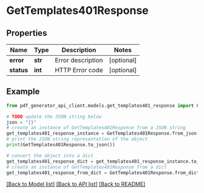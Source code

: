 # GetTemplates401Response


## Properties

Name | Type | Description | Notes
------------ | ------------- | ------------- | -------------
**error** | **str** | Error description | [optional] 
**status** | **int** | HTTP Error code | [optional] 

## Example

```python
from pdf_generator_api_client.models.get_templates401_response import GetTemplates401Response

# TODO update the JSON string below
json = "{}"
# create an instance of GetTemplates401Response from a JSON string
get_templates401_response_instance = GetTemplates401Response.from_json(json)
# print the JSON string representation of the object
print(GetTemplates401Response.to_json())

# convert the object into a dict
get_templates401_response_dict = get_templates401_response_instance.to_dict()
# create an instance of GetTemplates401Response from a dict
get_templates401_response_from_dict = GetTemplates401Response.from_dict(get_templates401_response_dict)
```
[[Back to Model list]](../README.md#documentation-for-models) [[Back to API list]](../README.md#documentation-for-api-endpoints) [[Back to README]](../README.md)


